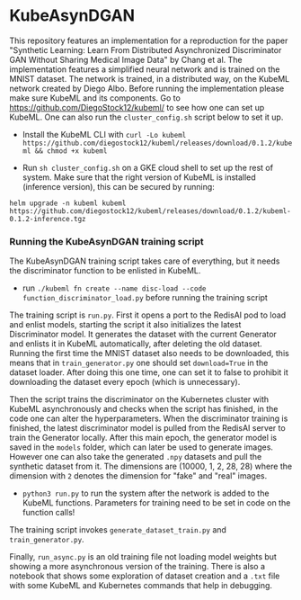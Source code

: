 # KubeAsynDGAN

This repository features an implementation for a reproduction for the paper "Synthetic Learning: Learn From Distributed Asynchronized Discriminator GAN Without Sharing Medical Image Data" by Chang et al. The implementation features a simplified neural network and is trained on the MNIST dataset. The network is trained, in a distributed way, on the KubeML network created by Diego Albo. Before running the implementation please make sure KubeML and its components. Go to https://github.com/DiegoStock12/kubeml/ to see how one can set up KubeML. One can also run the `cluster_config.sh` script below to set it up. 

* Install the KubeML CLI with `curl -Lo kubeml https://github.com/diegostock12/kubeml/releases/download/0.1.2/kubeml && chmod +x kubeml`

* Run `sh cluster_config.sh` on a GKE cloud shell to set up the rest of system. Make sure that the right version of KubeML is installed (inference version), this can be secured by running: 

`helm upgrade -n kubeml kubeml  https://github.com/diegostock12/kubeml/releases/download/0.1.2/kubeml-0.1.2-inference.tgz`

### Running the KubeAsynDGAN training script

The KubeAsynDGAN training script takes care of everything, but it needs the discriminator function to be enlisted in KubeML.

* run `./kubeml fn create --name disc-load --code function_discriminator_load.py` before running the training script

The training script is `run.py`. First it opens a port to the RedisAI pod to load and enlist models, starting the script it also initializes the latest Discriminator model. It generates the dataset with the current Generator and enlists it in KubeML automatically, after deleting the old dataset. 
Running the first time the MNIST dataset also needs to be downloaded, this means that in `train_generator.py` one should set `download=True` in the dataset loader. After doing this one time, one can set it to false to prohibit it downloading the dataset every epoch (which is unnecessary). 

Then the script trains the discriminator on the Kubernetes cluster with KubeML asynchronously and checks when the script has finished, in the code one can alter the hyperparameters. When the discriminator training is finished, the latest discriminator model is pulled from the RedisAI server to train the Generator locally. 
After this main epoch, the generator model is saved in the `models` folder, which can later be used to generate images. However one can also take the generated `.npy` datasets and pull the synthetic dataset from it. The dimensions are (10000, 1, 2, 28, 28) where the dimension with `2` denotes the dimension for "fake" and "real" images. 

* `python3 run.py` to run the system after the network is added to the KubeML functions. Parameters for training need to be set in code on the function calls!

The training script invokes `generate_dataset_train.py` and `train_generator.py`.


Finally, `run_async.py` is an old training file not loading model weights but showing a more asynchronous version of the training. There is also a notebook that shows some exploration of dataset creation and a `.txt` file with some KubeML and Kubernetes commands that help in debugging.
